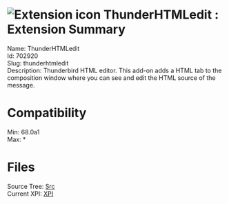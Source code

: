 # ![Extension icon](https://addons.thunderbird.net/user-media/addon_icons/702/702920-64.png?modified=1562483573) ThunderHTMLedit : Extension Summary

Name: ThunderHTMLedit  
Id: 702920  
Slug: thunderhtmledit  
Description: Thunderbird HTML editor. This add-on adds a HTML tab to the composition window where you can see and edit the HTML source of the message.
  

# Compatibility
Min: 68.0a1  
Max: *  

# Files

Source Tree: [Src](x68/702920-thunderhtmledit/src)  
Current XPI: [XPI](x68/702920-thunderhtmledit/xpi)  



